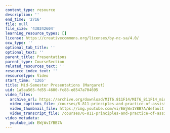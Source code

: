 ```yaml
---
content_type: resource
description: ''
end_time: '2716'
file: null
file_size: '430242604'
learning_resource_types: []
license: https://creativecommons.org/licenses/by-nc-sa/4.0/
ocw_type: ''
optional_tab_title: ''
optional_text: ''
parent_title: Presentations
parent_type: CourseSection
related_resources_text: ''
resource_index_text: ''
resourcetype: Video
start_time: '1265'
title: Mid-Semester Presentations (Margaret)
uid: 1a5aa565-fd55-4600-fc88-e8547a704695
video_files:
  archive_url: https://archive.org/download/MIT6.811F14/MIT6_811F14_midsemester_300k.mp4
  video_captions_file: /courses/6-811-principles-and-practice-of-assistive-technology-fall-2014/cef4fb9704995da295b540c80a588558_EWjWv1YBB7A.vtt
  video_thumbnail_file: https://img.youtube.com/vi/EWjWv1YBB7A/default.jpg
  video_transcript_file: /courses/6-811-principles-and-practice-of-assistive-technology-fall-2014/f5aa42baca60d110fe6cb4e6d1ae045e_EWjWv1YBB7A.pdf
video_metadata:
  youtube_id: EWjWv1YBB7A
---
```

